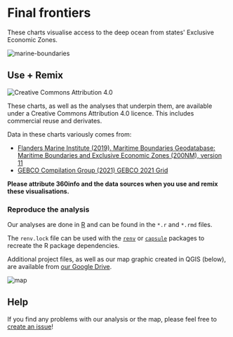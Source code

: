 # Final frontiers

These charts visualise access to the deep ocean from states' Exclusive Economic Zones.

![marine-boundaries](https://user-images.githubusercontent.com/6520659/158493844-42dea051-3e08-4205-b047-5538a3ac155e.png)

## Use + Remix

![[Creative Commons Attribution 4.0](https://creativecommons.org/licenses/by/4.0)](https://mirrors.creativecommons.org/presskit/buttons/80x15/png/by.png)

These charts, as well as the analyses that underpin them, are available under a Creative Commons Attribution 4.0 licence. This includes commercial reuse and derivates.

Data in these charts variously comes from:

* [Flanders Marine Institute (2019). Maritime Boundaries Geodatabase: Maritime Boundaries and Exclusive Economic Zones (200NM), version 11](https://doi.org/10.14284/386)
* [GEBCO Compilation Group (2021) GEBCO 2021 Grid](10.5285/c6612cbe-50b3-0cff-e053-6c86abc09f8f)

**Please attribute 360info and the data sources when you use and remix these visualisations.**

### Reproduce the analysis

Our analyses are done in [R](http://r-project.org) and can be found in the `*.r` and `*.rmd` files.

The `renv.lock` file can be used with the [`renv`](https://rstudio.github.io/renv) or [`capsule`](https://github.com/MilesMcBain/capsule) packages to recreate the R package dependencies.

Additional project files, as well as our map graphic created in QGIS (below), are available from [our Google Drive](https://drive.google.com/drive/folders/1K_jkLaXDcqO9pG9dbgB59LDBAJGC49GI?usp=sharing).

![map](https://user-images.githubusercontent.com/6520659/158493964-fe4b2c86-5cf6-40ad-b6a2-3f6525aabb4e.png)

## Help

If you find any problems with our analysis or the map, please feel free to [create an issue](https://github.com/360-info/report-final-frontiers/issues/new)!
